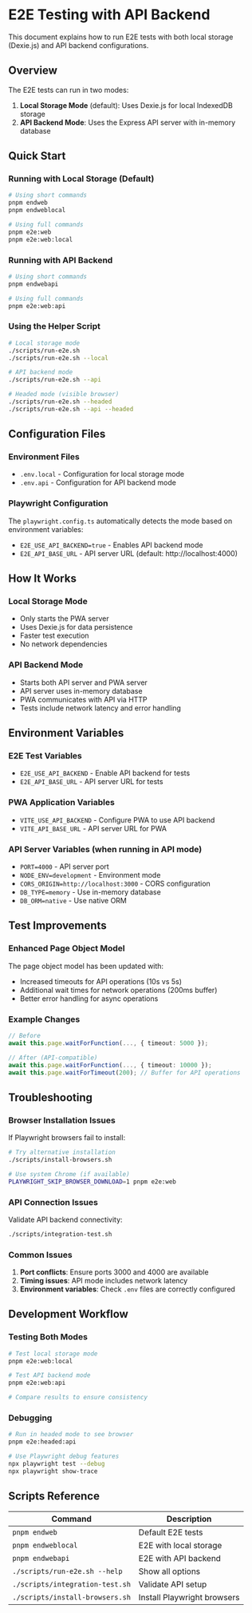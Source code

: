 # E2E Testing with API Backend

This document explains how to run E2E tests with both local storage (Dexie.js) and API backend configurations.

## Overview

The E2E tests can run in two modes:

1. **Local Storage Mode** (default): Uses Dexie.js for local IndexedDB storage
2. **API Backend Mode**: Uses the Express API server with in-memory database

## Quick Start

### Running with Local Storage (Default)
```bash
# Using short commands
pnpm endweb
pnpm endweblocal

# Using full commands
pnpm e2e:web
pnpm e2e:web:local
```

### Running with API Backend
```bash
# Using short commands
pnpm endwebapi

# Using full commands
pnpm e2e:web:api
```

### Using the Helper Script
```bash
# Local storage mode
./scripts/run-e2e.sh
./scripts/run-e2e.sh --local

# API backend mode
./scripts/run-e2e.sh --api

# Headed mode (visible browser)
./scripts/run-e2e.sh --headed
./scripts/run-e2e.sh --api --headed
```

## Configuration Files

### Environment Files

- `.env.local` - Configuration for local storage mode
- `.env.api` - Configuration for API backend mode

### Playwright Configuration

The `playwright.config.ts` automatically detects the mode based on environment variables:

- `E2E_USE_API_BACKEND=true` - Enables API backend mode
- `E2E_API_BASE_URL` - API server URL (default: http://localhost:4000)

## How It Works

### Local Storage Mode
- Only starts the PWA server
- Uses Dexie.js for data persistence
- Faster test execution
- No network dependencies

### API Backend Mode
- Starts both API server and PWA server
- API server uses in-memory database
- PWA communicates with API via HTTP
- Tests include network latency and error handling

## Environment Variables

### E2E Test Variables
- `E2E_USE_API_BACKEND` - Enable API backend for tests
- `E2E_API_BASE_URL` - API server URL for tests

### PWA Application Variables
- `VITE_USE_API_BACKEND` - Configure PWA to use API backend
- `VITE_API_BASE_URL` - API server URL for PWA

### API Server Variables (when running in API mode)
- `PORT=4000` - API server port
- `NODE_ENV=development` - Environment mode
- `CORS_ORIGIN=http://localhost:3000` - CORS configuration
- `DB_TYPE=memory` - Use in-memory database
- `DB_ORM=native` - Use native ORM

## Test Improvements

### Enhanced Page Object Model

The page object model has been updated with:

- Increased timeouts for API operations (10s vs 5s)
- Additional wait times for network operations (200ms buffer)
- Better error handling for async operations

### Example Changes

```typescript
// Before
await this.page.waitForFunction(..., { timeout: 5000 });

// After (API-compatible)
await this.page.waitForFunction(..., { timeout: 10000 });
await this.page.waitForTimeout(200); // Buffer for API operations
```

## Troubleshooting

### Browser Installation Issues

If Playwright browsers fail to install:

```bash
# Try alternative installation
./scripts/install-browsers.sh

# Use system Chrome (if available)
PLAYWRIGHT_SKIP_BROWSER_DOWNLOAD=1 pnpm e2e:web
```

### API Connection Issues

Validate API backend connectivity:

```bash
./scripts/integration-test.sh
```

### Common Issues

1. **Port conflicts**: Ensure ports 3000 and 4000 are available
2. **Timing issues**: API mode includes network latency
3. **Environment variables**: Check `.env` files are correctly configured

## Development Workflow

### Testing Both Modes

```bash
# Test local storage mode
pnpm e2e:web:local

# Test API backend mode  
pnpm e2e:web:api

# Compare results to ensure consistency
```

### Debugging

```bash
# Run in headed mode to see browser
pnpm e2e:headed:api

# Use Playwright debug features
npx playwright test --debug
npx playwright show-trace
```

## Scripts Reference

| Command | Description |
|---------|-------------|
| `pnpm endweb` | Default E2E tests |
| `pnpm endweblocal` | E2E with local storage |
| `pnpm endwebapi` | E2E with API backend |
| `./scripts/run-e2e.sh --help` | Show all options |
| `./scripts/integration-test.sh` | Validate API setup |
| `./scripts/install-browsers.sh` | Install Playwright browsers |